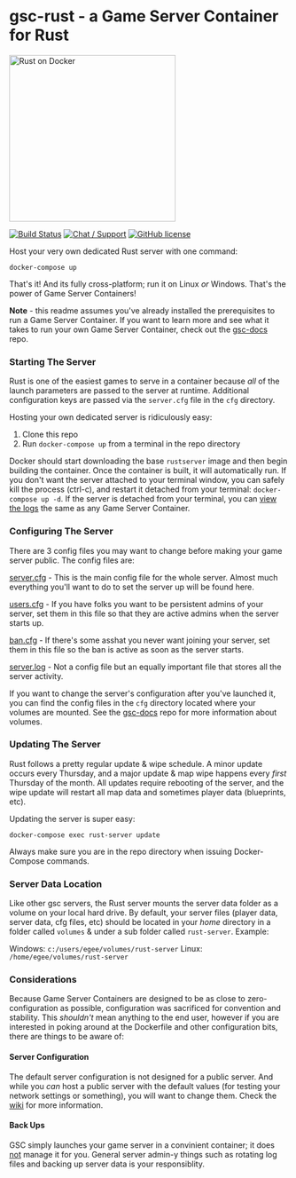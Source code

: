 # gsc-rust - a Game Server Container for Rust
<a href="www.egee.io"><img src="https://i.imgur.com/Mvjrkqo.png" alt="Rust on Docker" width="300" /></a>

[![Build Status](https://travis-ci.org/egee-irl/gsc-rust.svg?branch=unstable)](https://travis-ci.org/egee-irl/gsc-rust)
[![Chat / Support](https://img.shields.io/badge/Chat%20%2F%20Support-discord-7289DA.svg?style=flat)](https://discord.gg/42PMX5N)
[![GitHub license](https://img.shields.io/badge/license-GPLv3-blue.svg?style=flat)](https://github.com/egee-irl/gsc-rust/blob/stable/LICENSE)

Host your very own dedicated Rust server with one command:

``docker-compose up``

That's it! And its fully cross-platform; run it on Linux *or* Windows. That's the power of Game Server Containers!

**Note** - this readme assumes you've already installed the prerequisites to run a Game Server Container. If you want to learn more and see what it takes to run your own Game Server Container, check out the <a href="https://github.com/egee-irl/gsc-docs">gsc-docs</a> repo.

### Starting The Server

Rust is one of the easiest games to serve in a container because *all* of the launch parameters are passed to the server at runtime. Additional configuration keys are passed via the ``server.cfg`` file in the ``cfg`` directory.

Hosting your own dedicated server is ridiculously easy:

1. Clone this repo
2. Run ``docker-compose up`` from a terminal in the repo directory

Docker should start downloading the base ``rustserver`` image and then begin building the container. Once the container is built, it will automatically run. If you don't want the server attached to your terminal window, you can safely kill the process (ctrl-c), and restart it detached from your terminal: ``docker-compose up -d``. If the server is detached from your terminal, you can <a href="https://github.com/egee-irl/gsc-docs#viewing-logs">view the logs</a> the same as any Game Server Container.

### Configuring The Server

There are 3 config files you may want to change before making your game server public. The config files are:

<a href="https://github.com/egee-irl/gsc-rust/wiki/server.cfg">server.cfg</a> - This is the main config file for the whole server. Almost much everything you'll want to do to set the server up will be found here.

<a href="https://github.com/egee-irl/gsc-rust/wiki/users.cfg">users.cfg</a> - If you have folks you want to be persistent admins of your server, set them in this file so that they are active admins when the server starts up.

<a href="https://github.com/egee-irl/gsc-rust/wiki/bans.cfg">ban.cfg</a> - If there's some asshat you never want joining your server, set them in this file so the ban is active as soon as the server starts.

<a href="https://github.com/egee-irl/gsc-rust/wiki/server.log">server.log</a> - Not a config file but an equally important file that stores all the server activity.

If you want to change the server's configuration after you've launched it, you can find the config files in the ``cfg`` directory located where your volumes are mounted. See the <a href="https://github.com/egee-irl/gsc-docs">gsc-docs</a> repo for more information about volumes.

### Updating The Server

Rust follows a pretty regular update & wipe schedule. A minor update occurs every Thursday, and a major update & map wipe happens every _first_ Thursday of the month. All updates require rebooting of the server, and the wipe update will restart all map data and sometimes player data (blueprints, etc).

Updating the server is super easy:

``docker-compose exec rust-server update``

Always make sure you are in the repo directory when issuing Docker-Compose commands.

### Server Data Location
Like other gsc servers, the Rust server mounts the server data folder as a volume on your local hard drive. By default, your server files (player data, server data, cfg files, etc) should be located in your _home_ directory in a folder called ``volumes`` & under a sub folder called ``rust-server``. Example:

Windows: ``c:/users/egee/volumes/rust-server``
Linux: ``/home/egee/volumes/rust-server``

### Considerations

Because Game Server Containers are designed to be as close to zero-configuration as possible, configuration was sacrificed for convention and stability. This _shouldn't_ mean anything to the end user, however if you are interested in poking around at the Dockerfile and other configuration bits, there are things to be aware of:

#### Server Configuration
The default server configuration is not designed for a public server. And while you _can_ host a public server with the default values (for testing your network settings or something), you will want to change them. Check the <a href="https://github.com/egee-irl/gsc-rust/wiki">wiki</a> for more information.

#### Back Ups
GSC simply launches your game server in a convinient container; it does <u>not</u> manage it for you. General server admin-y things such as rotating log files and backing up server data is your responsiblity.
